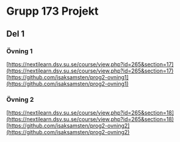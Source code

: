 # Grupp 173 Projekt
## Del 1
### Övning 1
[https://nextilearn.dsv.su.se/course/view.php?id=265&section=17](https://nextilearn.dsv.su.se/course/view.php?id=265&section=17)  
[https://github.com/isaksamsten/prog2-ovning1](https://github.com/isaksamsten/prog2-ovning1)  

### Övning 2
[https://nextilearn.dsv.su.se/course/view.php?id=265&section=18](https://nextilearn.dsv.su.se/course/view.php?id=265&section=18)  
[https://github.com/isaksamsten/prog2-ovning2](https://github.com/isaksamsten/prog2-ovning2)

